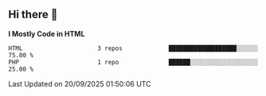 ## Hi there 👋

<!--START_SECTION:waka-->
**I Mostly Code in HTML** 

```text
HTML                     3 repos             ███████████████████░░░░░░   75.00 % 
PHP                      1 repo              ██████░░░░░░░░░░░░░░░░░░░   25.00 % 
```




 Last Updated on 20/09/2025 01:50:06 UTC
<!--END_SECTION:waka-->

